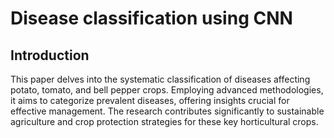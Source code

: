 # Disease classification using CNN

## Introduction

This paper delves into the systematic classification of diseases affecting potato, tomato, and bell pepper crops. Employing advanced methodologies, it aims to categorize prevalent diseases, offering insights crucial for effective management. The research contributes significantly to sustainable agriculture and crop protection strategies for these key horticultural crops.

